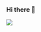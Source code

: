 ### Hi there 👋


<img
  src="https://cr-skills-chart-widget.azurewebsites.net/api/api?username=Patrickyyh&skills=JavaScript,TypeScript,C++,JSON,CSS,HTML&show-other-skills=true"
/>
<!--
**Patrickyyh/Patrickyyh** is a ✨ _special_ ✨ repository because its `README.md` (this file) appears on your GitHub profile.

Here are some ideas to get you started:

- 🔭 I’m currently working on ...
- 🌱 I’m currently learning ...
- 👯 I’m looking to collaborate on ...
- 🤔 I’m looking for help with ...
- 💬 Ask me about ...
- 📫 How to reach me: ...
- 😄 Pronouns: ...
- ⚡ Fun fact: ...
-->
